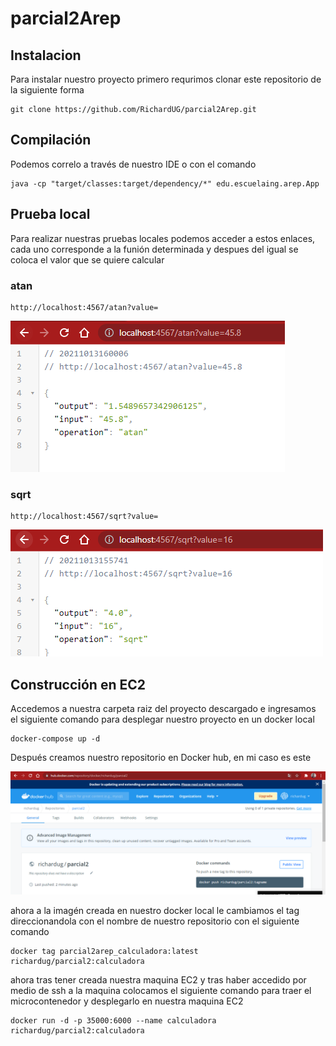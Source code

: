 # parcial2Arep

## Instalacion

Para instalar nuestro proyecto primero requrimos clonar este repositorio de la siguiente forma

```
git clone https://github.com/RichardUG/parcial2Arep.git
```

## Compilación

Podemos correlo a través de nuestro IDE o con el comando

```
java -cp "target/classes:target/dependency/*" edu.escuelaing.arep.App
```

## Prueba local

Para realizar nuestras pruebas locales podemos acceder a estos enlaces, cada uno corresponde a la funión determinada y despues del igual se coloca el valor que se quiere calcular

### atan

```
http://localhost:4567/atan?value=
```

![](/img/atanlocal.PNG)

### sqrt
```
http://localhost:4567/sqrt?value=
```

![](/img/sqrtlocal.PNG)

## Construcción en EC2
Accedemos a nuestra carpeta raiz del proyecto descargado e ingresamos el siguiente comando para desplegar nuestro proyecto en un docker local

```
docker-compose up -d
```

Después creamos nuestro repositorio en Docker hub, en mi caso es este

![](/img/dockerhub.PNG)

ahora a la imagén creada en nuestro docker local le cambiamos el tag direccionandola con el nombre de nuestro repositorio con el siguiente comando

```
docker tag parcial2arep_calculadora:latest richardug/parcial2:calculadora
```

ahora tras tener creada nuestra maquina EC2 y tras haber accedido por medio de ssh a la maquina colocamos el siguiente comando para traer el microcontenedor y desplegarlo en nuestra maquina EC2

```
docker run -d -p 35000:6000 --name calculadora richardug/parcial2:calculadora
```

